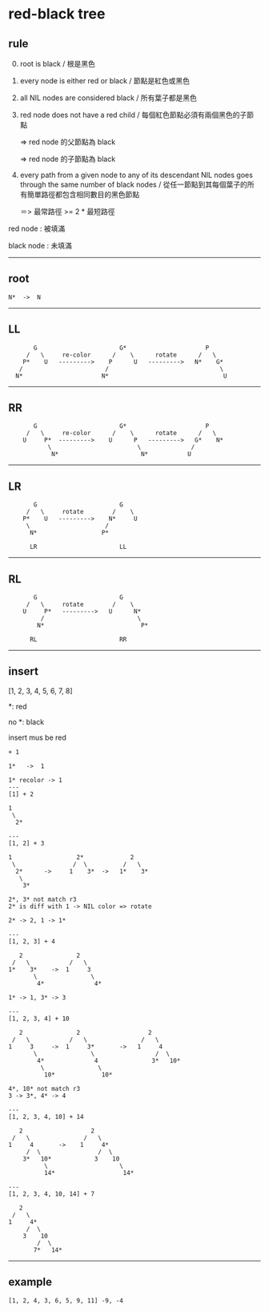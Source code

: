 # red-black tree

## rule

0. root is black / 根是黑色

1. every node is either red or black / 節點是紅色或黑色

2. all NIL nodes are considered black / 所有葉子都是黑色

3. red node does not have a red child / 每個紅色節點必須有兩個黑色的子節點

   => red node 的父節點為 black

   => red node 的子節點為 black

4. every path from a given node to any of its descendant NIL nodes goes through the same number of black nodes / 從任一節點到其每個葉子的所有簡單路徑都包含相同數目的黑色節點

   ＝> 最常路徑 >= 2 \* 最短路徑

red node : 被填滿

black node : 未填滿

---

## root

```text
N*  ->  N
```

---

## LL

```text
       G                       G*                      P
     /   \     re-color      /    \      rotate      /   \
    P*    U   --------->    P      U   --------->   N*    G*
   /                       /                               \
  N*                      N*                                U
```

---

## RR

```text
       G                       G*                      P
     /   \     re-color      /    \      rotate      /   \
    U     P*  --------->    U      P   --------->   G*    N*
           \                        \              /
            N*                       N*           U
```

---

## LR

```text
       G                       G
     /   \     rotate        /    \
    P*    U   --------->    N*     U
     \                     /
      N*                  P*

      LR                       LL
```

---

## RL

```text
       G                       G
     /   \     rotate        /    \
    U     P*   --------->   U      N*
         /                          \
        N*                           P*

      RL                       RR
```

---

## insert

[1, 2, 3, 4, 5, 6, 7, 8]

\*: red

no \*: black

insert mus be red

```text
+ 1

1*   ->  1

1* recolor -> 1
---
[1] + 2

1
 \
  2*

---
[1, 2] + 3

1                  2*             2
 \                /  \          /   \
  2*      ->     1    3*  ->   1*    3*
   \
    3*

2*, 3* not match r3
2* is diff with 1 -> NIL color => rotate

2* -> 2, 1 -> 1*

---
[1, 2, 3] + 4

   2               2
 /   \           /   \
1*    3*    ->  1     3
       \               \
        4*              4*

1* -> 1, 3* -> 3

---
[1, 2, 3, 4] + 10

   2               2                   2
 /   \           /   \               /   \
1     3     ->  1     3*       ->   1     4
       \               \                 /  \
        4*              4               3*   10*
         \               \
          10*             10*

4*, 10* not match r3
3 -> 3*, 4* -> 4

---
[1, 2, 3, 4, 10] + 14

   2                   2
 /   \               /   \
1     4       ->    1     4*
     /  \                /  \
    3*   10*            3    10
          \                    \
          14*                   14*

---
[1, 2, 3, 4, 10, 14] + 7

   2
 /   \
1     4*
     /  \
    3    10
        /  \
       7*   14*
```

---

## example

```text
[1, 2, 4, 3, 6, 5, 9, 11] -9, -4
```
